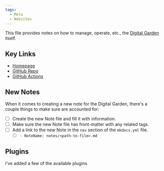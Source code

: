 ```yaml
---
tags:
  - Meta
  - Websites
---
```


This file provides notes on how to manage, operate, etc., the [Digital Garden][0] itself.

## Key Links

- [Homepage][0]
- [GitHub Repo][1]
- [GitHub Actions][2]

## New Notes

When it comes to creating a new note for the Digital Garden, there's a couple things to make sure are accounted for:

- [ ] Create the new Note file and fill it with information.
- [ ] Make sure the new Note file has front-matter with any related tags.
- [ ] Add a link to the new Note in the `nav` section of the `mkdocs.yml` file.
  - [ ] `- NoteName: notes/<path-to-file>.md`

## Plugins

I've added a few of the available plugins

[0]: https://4lch4.garden
[1]: https://github.com/4lch4/Digital-Garden
[2]: https://github.com/4lch4/Digital-Garden/actions
